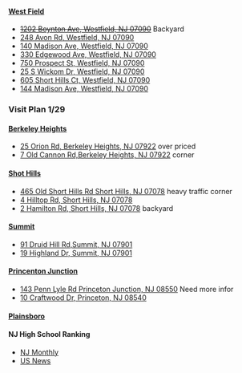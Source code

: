 #### [West Field](https://www.zillow.com/homes/for_sale/Westfield-NJ/house_type/27896_rid/3-_beds/5-_baths/500000-_price/1890-_mp/mostrecentchange_sort/40.682102,-74.300023,40.624539,-74.392291_rect/13_zm/X1.dash.SS1rudr2zlaj30r_3fm17_sse/)
* ~~[1202 Boynton Ave, Westfield, NJ 07090](https://www.zillow.com/homedetails/1202-Boynton-Ave-Westfield-NJ-07090/2095485808_zpid/)~~ Backyard
* [248 Avon Rd, Westfield, NJ 07090](https://www.zillow.com/homedetails/248-Avon-Rd-Westfield-NJ-07090/40092010_zpid/)
* [140 Madison Ave, Westfield, NJ 07090](https://www.zillow.com/homedetails/140-Madison-Ave-Westfield-NJ-07090/119530831_zpid/)
* [330 Edgewood Ave, Westfield, NJ 07090](https://www.zillow.com/homedetails/330-Edgewood-Ave-Westfield-NJ-07090/40085740_zpid/)
* [750 Prospect St, Westfield, NJ 07090](https://www.zillow.com/homedetails/750-Prospect-St-Westfield-NJ-07090/40085320_zpid/)
* [25 S Wickom Dr, Westfield, NJ 07090](https://www.zillow.com/homedetails/25-S-Wickom-Dr-Westfield-NJ-07090/40092824_zpid/)
* [605 Short Hills Ct, Westfield, NJ 07090](https://www.zillow.com/homedetails/605-Short-Hills-Ct-Westfield-NJ-07090/40085578_zpid/)
* [144 Madison Ave, Westfield, NJ 07090](https://www.zillow.com/homedetails/144-Madison-Ave-Westfield-NJ-07090/2100104143_zpid/)

### Visit Plan 1/29
#### [Berkeley Heights](http://www.zillow.com/homes/for_sale/Berkeley-Heights-NJ/0_fr/1_fs/house_type/28407_rid/3-_beds/3.0-_baths/0-1500000_price/0-5729_mp/40.703838,-74.375811,40.647857,-74.468079_rect/X1-SS5duv6hdk0rnv_517ck_sse/)
* [25 Orion Rd, Berkeley Heights, NJ 07922](http://www.zillow.com/homes/for_sale/Berkeley-Heights-NJ/house_type/39974167_zpid/28407_rid/3-_beds/3-_baths/mostrecentchange_sort/40.788729,-74.309464,40.564807,-74.678536_rect/11_zm/X1.dash.SS1rm8vex9pmfbf_5m9vn_sse/) over priced
* [7 Old Cannon Rd,Berkeley Heights, NJ 07922](http://www.zillow.com/homedetails/7-Old-Cannon-Rd-Berkeley-Heights-NJ-07922/39973136_zpid/) corner

#### [Shot Hills](http://www.zillow.com/homes/for_sale/Short-Hills-NJ/house_type/13829_rid/4-_beds/3-_baths/0-2000000_price/0-7639_mp/globalrelevanceex_sort/40.795423,-74.23771,40.683567,-74.422246_rect/12_zm/)
* [465 Old Short Hills Rd Short Hills, NJ 07078](http://www.zillow.com/homes/for_sale/Short-Hills-NJ/0_fr/1_fs/house_type/13829_rid/4-_beds/3.0-_baths/0-2000000_price/0-7531_mp/3000-_size/40.767899,-74.283801,40.71106,-74.376069_rect/X1-SS1rtei2ltir47f_3csw9_sse/2098414687_zpid/?utm_source=email&utm_medium=email&utm_campaign=emo-instantsearchdigest-newconstructionimage&rtoken=f907219d-e3c7-454a-ba2a-809b4aa2cefb~X1-ZU100pn30i0vxu1_2f38z&3col=true) heavy traffic corner
* [4 Hilltop Rd, Short Hills, NJ 07078](http://www.zillow.com/homedetails/4-Hilltop-Rd-Short-Hills-NJ-07078/38677744_zpid/)
* [2 Hamilton Rd, Short Hills, NJ 07078](http://www.zillow.com/homes/for_sale/Short-Hills-NJ/house_type/38679368_zpid/13829_rid/4-_beds/3-_baths/0-2000000_price/0-7637_mp/3000-_size/mostrecentchange_sort/40.795423,-74.23771,40.683567,-74.422246_rect/12_zm/X1.dash.SS1rtei2ltir47f_3csw9_sse/) backyard

#### [Summit](http://www.zillow.com/homes/for_sale/Summit-NJ-07901/0_fr/1_fs/house_type/60862_rid/4-_beds/4.0-_baths/0-1500000_price/0-5638_mp/40.757595,-74.271613,40.665991,-74.425421_rect/X1-SS1rvmeppzan5zf_1sm5d_sse/)
* [91 Druid Hill Rd,Summit, NJ 07901](http://www.zillow.com/homedetails/91-Druid-Hill-Rd-Summit-NJ-07901/40068477_zpid/)
* [19 Highland Dr, Summit, NJ 07901](http://www.zillow.com/homes/for_sale/Summit-NJ-07901/house_type/40068762_zpid/60862_rid/4-_beds/4-_baths/0-1500000_price/0-5729_mp/mostrecentchange_sort/40.816927,-74.238568,40.606394,-74.458294_rect/11_zm/X1.dash.SS1rvmeppzan5zf_1sm5d_sse/)

#### [Princenton Junction](http://www.zillow.com/homes/for_sale/Princeton-Junction-NJ-08550/house_type/61105_rid/4-_beds/4-_baths/600000-_price/2292-_mp/globalrelevanceex_sort/40.339413,-74.530392,40.226793,-74.714928_rect/12_zm/)
* [143 Penn Lyle Rd Princeton Junction, NJ 08550](http://www.zillow.com/homes/for_sale/Princeton-Junction-NJ-08550/house_type/39036477_zpid/61105_rid/4-_beds/4-_baths/600000-_price/2292-_mp/globalrelevanceex_sort/40.339413,-74.530392,40.226793,-74.714928_rect/12_zm/) Need more infor
* [10 Craftwood Dr, Princeton, NJ 08540](http://matrixweb.trendmls.com/Matrix/Public/Portal.aspx?k=27542156XJSQB&p=DE-18728319-472#1)

#### [Plainsboro](http://www.zillow.com/homes/for_sale/NJ-08536/house_type/2098541280_zpid/61099_rid/4-_beds/4-_baths/750000-_price/2864-_mp/globalrelevanceex_sort/40.393692,-74.494858,40.281162,-74.679394_rect/12_zm/)


#### NJ High School Ranking
* [NJ Monthly](http://patch.com/new-jersey/morristown/337-n-j-high-schools-considered-tops-nj-monthly-list)
* [US News](http://www.usnews.com/education/best-high-schools/new-jersey/rankings)
